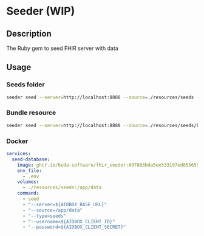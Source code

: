 # Seeder (WIP)

## Description

The Ruby gem to seed FHIR server with data 

## Usage

### Seeds folder

```bash
seeder seed --server=http://localhost:8888 --source=./resources/seeds --type=seeds --username=user --password=password --attempts=3
```

### Bundle resource

```bash
seeder seed --server=http://localhost:8888 --source=./resources/seeds/bundle.json --type=bundle --username=user --password=password --attempts=3
```

### Docker

```yaml
services:
  seed-database:
    image: ghcr.io/beda-software/fhir_seeder:697883bda5ee533197ed0556593d72e5bd2b1e4f
    env_file:
      - .env
    volumes:
      - ./resources/seeds:/app/data
    command:
      - seed
      - "--server=${AIDBOX_BASE_URL}"
      - "--source=/app/data"
      - "--type=seeds"
      - "--username=${AIDBOX_CLIENT_ID}"
      - "--password=${AIDBOX_CLIENT_SECRET}"
```
